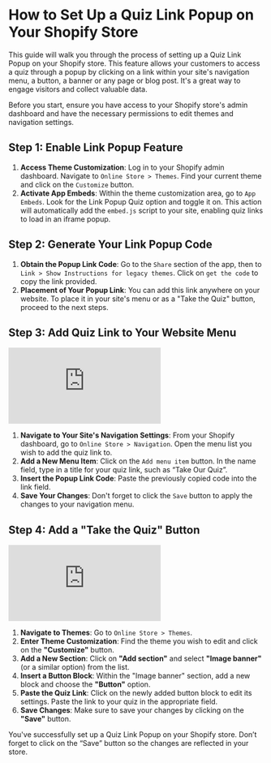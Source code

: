 # How to Set Up a Quiz Link Popup on Your Shopify Store

This guide will walk you through the process of setting up a Quiz Link Popup on your Shopify store. This feature allows your customers to access a quiz through a popup by clicking on a link within your site's navigation menu, a button, a banner or any page or blog post. It's a great way to engage visitors and collect valuable data.

Before you start, ensure you have access to your Shopify store's admin dashboard and have the necessary permissions to edit themes and navigation settings.

## Step 1: Enable Link Popup Feature

1. **Access Theme Customization**: Log in to your Shopify admin dashboard. Navigate to `Online Store > Themes`. Find your current theme and click on the `Customize` button.
2. **Activate App Embeds**: Within the theme customization area, go to `App Embeds`. Look for the Link Popup Quiz option and toggle it on. This action will automatically add the `embed.js` script to your site, enabling quiz links to load in an iframe popup.

## Step 2: Generate Your Link Popup Code

1. **Obtain the Popup Link Code**: Go to the `Share` section of the app, then to `Link > Show Instructions for legacy themes`. Click on `get the code` to copy the link provided.
2. **Placement of Your Popup Link**: You can add this link anywhere on your website. To place it in your site's menu or as a "Take the Quiz" button, proceed to the next steps.

## Step 3: Add Quiz Link to Your Website Menu

<div class="videoWrapper">
<iframe src="https://www.youtube.com/embed/V4gV44ZKu5Y?si=OgHU3u1HtToMFXfO" frameborder="0" allow="accelerometer; autoplay; clipboard-write; encrypted-media; gyroscope; picture-in-picture" allowfullscreen></iframe>
</div>

1. **Navigate to Your Site's Navigation Settings**: From your Shopify dashboard, go to `Online Store > Navigation`. Open the menu list you wish to add the quiz link to.
2. **Add a New Menu Item**: Click on the `Add menu item` button. In the name field, type in a title for your quiz link, such as “Take Our Quiz”.
3. **Insert the Popup Link Code**: Paste the previously copied code into the link field.
4. **Save Your Changes**: Don't forget to click the `Save` button to apply the changes to your navigation menu.

## Step 4: Add a "Take the Quiz" Button

<div class="videoWrapper">
<iframe src="https://www.youtube.com/embed/s0kxmOEz6iE?si=ZBLFAG9qXFYDXukW" frameborder="0" allow="accelerometer; autoplay; clipboard-write; encrypted-media; gyroscope; picture-in-picture" allowfullscreen></iframe>
</div>


1. **Navigate to Themes**: Go to `Online Store > Themes`.
2. **Enter Theme Customization**: Find the theme you wish to edit and click on the **"Customize"** button.
3. **Add a New Section**: Click on **"Add section"** and select **"Image banner"** (or a similar option) from the list.
4. **Insert a Button Block**: Within the "Image banner" section, add a new block and choose the **"Button"** option.
5. **Paste the Quiz Link**: Click on the newly added button block to edit its settings. Paste the link to your quiz in the appropriate field.
6. **Save Changes**: Make sure to save your changes by clicking on the **"Save"** button.


You've successfully set up a Quiz Link Popup on your Shopify store. Don’t forget to click on the “Save” button so the changes are reflected in your store.